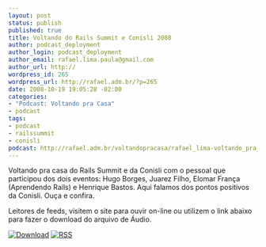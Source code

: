 ```yaml
--- 
layout: post
status: publish
published: true
title: Voltando do Rails Summit e Conisli 2008
author: podcast_deployment
author_login: podcast_deployment
author_email: rafael.lima.paula@gmail.com
author_url: http://
wordpress_id: 265
wordpress_url: http://rafael.adm.br/?p=265
date: 2008-10-19 19:05:28 -02:00
categories: 
- "Podcast: Voltando pra Casa"
- podcast
tags: 
- podcast
- railssummit
- conisli
podcast: http://rafael.adm.br/voltandopracasa/rafael_lima-voltando_pra_casa-0029.mp3
---
```

Voltando pra casa do Rails Summit e da Conisli com o pessoal que participou dos dois eventos: Hugo Borges, Juarez Filho, Elomar França (Aprendendo Rails) e Henrique Bastos. Aqui falamos dos pontos positivos da Conisli. Ouça e confira.

Leitores de feeds, visitem o site para ouvir on-line ou utilizem o link abaixo para fazer o download do arquivo de Áudio.

<a class="noborder" href="http://rafael.adm.br/voltandopracasa/rafael_lima-voltando_pra_casa-0029.mp3" title="Download"><img src="http://rafael.adm.br/wp-content/themes/rafael_lima-rockinblue/images/download_green.gif" border="0" alt="Download" /></a> <a class="noborder" href="http://feeds.feedburner.com/rafael_lima_podcast" title="RSS"><img src="http://rafael.adm.br/wp-content/themes/rafael_lima-rockinblue/images/icn-feed-16x16.png" border="0" alt="RSS" /></a>

